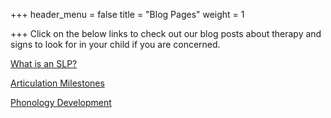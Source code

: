 +++
header_menu = false
title = "Blog Pages"
weight = 1

+++
Click on the below links to check out our blog posts about therapy and signs to look for in your child if you are concerned.

[What is an SLP?](/slp-role)

[Articulation Milestones ](/artic)

[Phonology Development](/phonology-development)